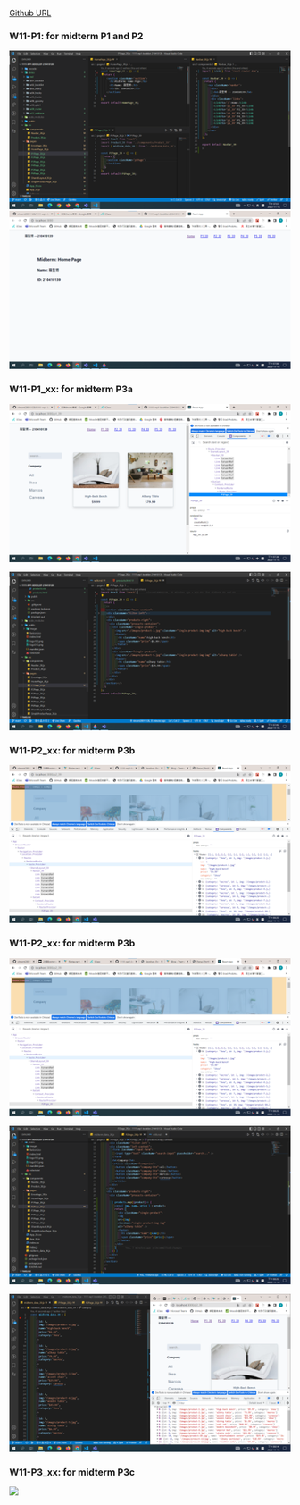 [Github URL]()


### W11-P1: for midterm P1 and P2
![](p1-1.png)
![](p1-2.png)

### W11-P1_xx: for midterm P3a
![](w11-p1_39-1.png)



![](w11-p1_39-2.png)

### W11-P2_xx: for midterm P3b
![](w11-p2_39-1.png)

### W11-P2_xx: for midterm P3b


![](w11-p2_39-1.png)


![](w11-p2_39-2.png)


![](w11-p2_39-3.png)

### W11-P3_xx: for midterm P3c
![](w11-p3_xx)